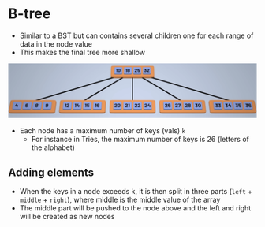 # B-tree

- Similar to a BST but can contains several children one for each range of data in the node value
- This makes the final tree more shallow

![B-Tree](b-tree.png)

- Each node has a maximum number of keys (vals) `k`
  - For instance in Tries, the maximum number of keys is 26 (letters of the alphabet)

## Adding elements

- When the keys in a node exceeds k, it is then split in three parts (`left` + `middle` + `right`), where middle is the middle value of the array
- The middle part will be pushed to the node above and the left and right will be created as new nodes
